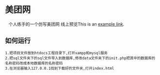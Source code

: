 # 美团网
    个人练手的一个仿写美团网 线上预览This is an [example link](http://example.com/).
## 如何运行
    1.把项目文件放到htdocs工程目录下,打开xampp和mysql服务
    2.把sql文件夹下的sql文件导入到数据库,修改data文件夹下的init.php把其中的数据库的名称密码改成本地数据库的名称密码
    3.在浏览器输入127.0.0.1找到下载好的文件夹,打开index.html
    




